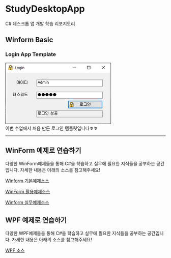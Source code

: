 # StudyDesktopApp
C# 데스크톱 앱 개발 학습 리포지토리

## Winform Basic

### Login App Template
![로그인 성공 이미지](images/img_20210309_170357_001.png) <br/>이번 수업에서 처음 만든 로그인 템플릿입니다ㅎㅎ

-----------
## WinForm 예제로 연습하기

다양한 WinForm예제들을 통해 C#을 학습하고 실무에 필요한 지식들을 공부하는 공간입니다. 자세한 내용은 아래의 소스를 참고해주세요!

[Winform 기본예제소스](https://github.com/zizi0308/StudyDesktopApp/tree/main/WinformApp/PracticeWinApp)

[WinForm 활용예제소스](https://github.com/zizi0308/StudyDesktopApp/tree/main/WinformApp/ExcerciseWinApp)

[Winform 실무예제소스](https://github.com/zizi0308/StudyDesktopApp/tree/main/WinformApp/WinExecutiveBank)



## WPF 예제로 연습하기

다양한 WPF예제들을 통해 C#을 학습하고 실무에 필요한 지식들을 공부하는 공간입니다. 자세한 내용은 아래의 소스를 참고해주세요!


[WPF 소스](https://github.com/zizi0308/StudyDesktopApp/tree/main/WinformApp/WPFApp/WpfExecutiveBank)
